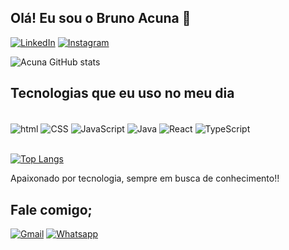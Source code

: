 
## Olá! Eu sou o Bruno Acuna 🤙



[![LinkedIn](https://img.shields.io/badge/LinkedIn-0077B5?style=for-the-badge&logo=linkedin&logoColor=white)](https://www.linkedin.com/in/brunoacuna-jd/)
[![Instagram](https://img.shields.io/badge/Instagram-E4405F?style=for-the-badge&logo=instagram&logoColor=white)](https://www.instagram.com/brunoacn_/)

![Acuna GitHub stats](https://github-readme-stats.vercel.app/api?username=BrunoAcuna&show_icons=true&theme=dracula)

## Tecnologias que eu uso no meu dia

<div style="display: inline_block"><br/>
  <img align="center" alt="html" src="https://img.shields.io/badge/HTML-239120?style=for-the-badge&logo=html5&logoColor=white">
  <img align="center" alt="CSS" src="https://img.shields.io/badge/CSS-239120?&style=for-the-badge&logo=css3&logoColor=white">
  <img align="center" alt="JavaScript" src="https://img.shields.io/badge/JavaScript-F7DF1E?style=for-the-badge&logo=javascript&logoColor=black">
  <img align="center" alt="Java" src="https://img.shields.io/badge/Java-ED8B00?style=for-the-badge&logo=java&logoColor=white">
   <img align="center" alt="React" src="https://img.shields.io/badge/React-20232A?style=for-the-badge&logo=react&logoColor=61DAFB">
   <img align="center" alt="TypeScript" src="https://img.shields.io/badge/TypeScript-007ACC?style=for-the-badge&logo=typescript&logoColor=white">
</div><br/>


[![Top Langs](https://github-readme-stats.vercel.app/api/top-langs/?username=BrunoAcuna&layout=compact)](https://github.com/anuraghazra/github-readme-stats)
<br/>

Apaixonado por tecnologia, sempre em busca de conhecimento!!

## Fale comigo;


[![Gmail](https://img.shields.io/badge/Gmail-D14836?style=for-the-badge&logo=gmail&logoColor=white)]()
[![Whatsapp](https://img.shields.io/badge/WhatsApp-25D366?style=for-the-badge&logo=whatsapp&logoColor=white)](https://wa.me/5511971559194)

